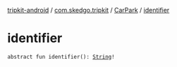 [tripkit-android](../../index.md) / [com.skedgo.tripkit](../index.md) / [CarPark](index.md) / [identifier](./identifier.md)

# identifier

`abstract fun identifier(): `[`String`](https://kotlinlang.org/api/latest/jvm/stdlib/kotlin/-string/index.html)`!`